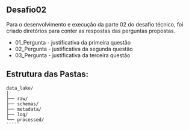## Desafio02

Para o desenvolvimento e execução da parte 02 do desafio técnico, foi criado diretórios para conter as respostas das perguntas propostas.

- 01_Pergunta - justificativa da primeira questão
- 02_Pergunta - justificativa da segunda questão 
- 03_Pergunta - justificativa da terceira questão

## Estrutura das Pastas:

``````
data_lake/
│
├── raw/
├── schemas/
├── metadata/
├── log/
└── processed/
`````